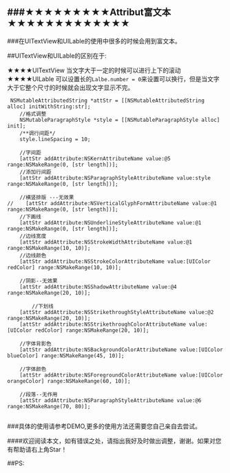 ###★★★★★★★★★Attribut富文本★★★★★★★★★★★★★
---

###在UITextView和UILable的使用中很多的时候会用到富文本。


##UITextView和UILable的区别在于:

★★★★UITextView 当文字大于一定的时候可以进行上下的滚动
★★★★UILable 可以设置长的`Lalbe.number = 0`来设置可以换行，但是当文字大于它整个尺寸的时候就会出现文字显示不完。

```
 NSMutableAttributedString *attStr = [[NSMutableAttributedString alloc] initWithString:str];
    //格式调整
    NSMutableParagraphStyle *style = [[NSMutableParagraphStyle alloc] init];
    /**调行间距*/
    style.lineSpacing = 10;
    
    //字间距
    [attStr addAttribute:NSKernAttributeName value:@5 range:NSMakeRange(0, [str length])];
    //添加行间距
    [attStr addAttribute:NSParagraphStyleAttributeName value:style range:NSMakeRange(0, [str length])];
    
    //横竖排版 ---无效果
//    [attStr addAttribute:NSVerticalGlyphFormAttributeName value:@1 range:NSMakeRange(0, [str length])];
    //下画线
    [attStr addAttribute:NSUnderlineStyleAttributeName value:@1 range:NSMakeRange(0, [str length])];
    //边线宽度
    [attStr addAttribute:NSStrokeWidthAttributeName value:@1 range:NSMakeRange(10, 10)];
    //边线颜色
    [attStr addAttribute:NSStrokeColorAttributeName value:[UIColor redColor] range:NSMakeRange(10, 10)];
    
    //阴影--无效果
    [attStr addAttribute:NSShadowAttributeName value:@4 range:NSMakeRange(20, 10)];
    
        //下划线
    [attStr addAttribute:NSStrikethroughStyleAttributeName value:@2 range:NSMakeRange(20, 10)];
    [attStr addAttribute:NSStrikethroughColorAttributeName value:[UIColor redColor] range:NSMakeRange(20, 10)];
    
    //字体背影色
    [attStr addAttribute:NSBackgroundColorAttributeName value:[UIColor blueColor] range:NSMakeRange(45, 10)];
    
    //字体颜色
    [attStr addAttribute:NSForegroundColorAttributeName value:[UIColor orangeColor] range:NSMakeRange(60, 10)];
    
    //段落--无作用
    [attStr addAttribute:NSParagraphStyleAttributeName value:@6 range:NSMakeRange(70, 80)];


```

###具体的使用请参考DEMO,更多的使用方法还需要您自己亲自去尝试。

####欢迎阅读本文，如有错误之处，请指出我好及时做出调整，谢谢。如果对您有帮助请右上角Star！

##PS:
